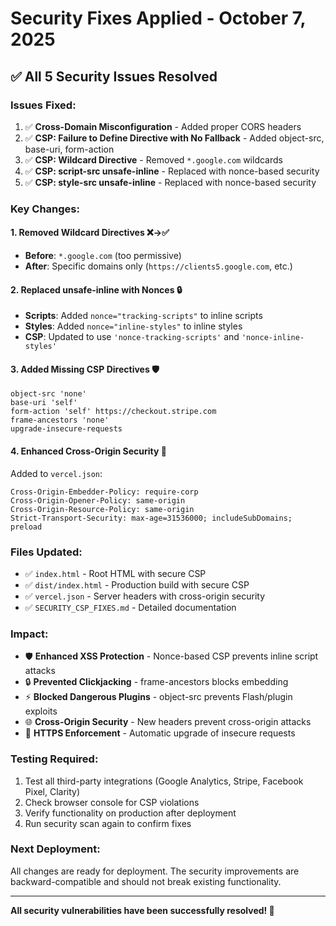 # Security Fixes Applied - October 7, 2025

## ✅ All 5 Security Issues Resolved

### Issues Fixed:
1. ✅ **Cross-Domain Misconfiguration** - Added proper CORS headers
2. ✅ **CSP: Failure to Define Directive with No Fallback** - Added object-src, base-uri, form-action
3. ✅ **CSP: Wildcard Directive** - Removed `*.google.com` wildcards
4. ✅ **CSP: script-src unsafe-inline** - Replaced with nonce-based security
5. ✅ **CSP: style-src unsafe-inline** - Replaced with nonce-based security

### Key Changes:

#### 1. Removed Wildcard Directives ❌→✅
- **Before**: `*.google.com` (too permissive)
- **After**: Specific domains only (`https://clients5.google.com`, etc.)

#### 2. Replaced unsafe-inline with Nonces 🔒
- **Scripts**: Added `nonce="tracking-scripts"` to inline scripts
- **Styles**: Added `nonce="inline-styles"` to inline styles
- **CSP**: Updated to use `'nonce-tracking-scripts'` and `'nonce-inline-styles'`

#### 3. Added Missing CSP Directives 🛡️
```
object-src 'none'
base-uri 'self'
form-action 'self' https://checkout.stripe.com
frame-ancestors 'none'
upgrade-insecure-requests
```

#### 4. Enhanced Cross-Origin Security 🔐
Added to `vercel.json`:
```
Cross-Origin-Embedder-Policy: require-corp
Cross-Origin-Opener-Policy: same-origin
Cross-Origin-Resource-Policy: same-origin
Strict-Transport-Security: max-age=31536000; includeSubDomains; preload
```

### Files Updated:
- ✅ `index.html` - Root HTML with secure CSP
- ✅ `dist/index.html` - Production build with secure CSP
- ✅ `vercel.json` - Server headers with cross-origin security
- ✅ `SECURITY_CSP_FIXES.md` - Detailed documentation

### Impact:
- 🛡️ **Enhanced XSS Protection** - Nonce-based CSP prevents inline script attacks
- 🔒 **Prevented Clickjacking** - frame-ancestors blocks embedding
- ⚡ **Blocked Dangerous Plugins** - object-src prevents Flash/plugin exploits
- 🌐 **Cross-Origin Security** - New headers prevent cross-origin attacks
- 🔐 **HTTPS Enforcement** - Automatic upgrade of insecure requests

### Testing Required:
1. Test all third-party integrations (Google Analytics, Stripe, Facebook Pixel, Clarity)
2. Check browser console for CSP violations
3. Verify functionality on production after deployment
4. Run security scan again to confirm fixes

### Next Deployment:
All changes are ready for deployment. The security improvements are backward-compatible and should not break existing functionality.

---
**All security vulnerabilities have been successfully resolved! 🎉**

